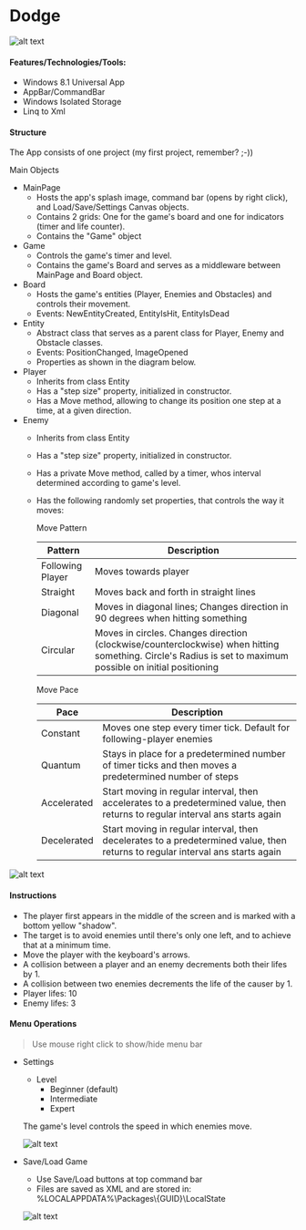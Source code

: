 # Dodge
![alt text](https://github.com/PrisonerM13/Dodge/blob/master/gif/Play.gif "Play")

#### Features/Technologies/Tools:
+ Windows 8.1 Universal App
+ AppBar/CommandBar
+ Windows Isolated Storage
+ Linq to Xml

#### Structure
The App consists of one project (my first project, remember? ;-))

Main Objects
+ MainPage
	+ Hosts the app's splash image, command bar (opens by right click), and Load/Save/Settings Canvas objects.
	+ Contains 2 grids: One for the game's board and one for indicators (timer and life counter).
	+ Contains the "Game" object
+ Game
	+ Controls the game's timer and level.
	+ Contains the game's Board and serves as a middleware between MainPage and Board object.
+ Board
	+ Hosts the game's entities (Player, Enemies and Obstacles) and controls their movement.
	+ Events: NewEntityCreated, EntityIsHit, EntityIsDead
+ Entity
	+ Abstract class that serves as a parent class for Player, Enemy and Obstacle classes.
	+ Events: PositionChanged, ImageOpened
	+ Properties as shown in the diagram below.
+ Player
	+ Inherits from class Entity
	+ Has a "step size" property, initialized in constructor.
	+ Has a Move method, allowing to change its position one step at a time, at a given direction.
+ Enemy
	+ Inherits from class Entity
	+ Has a "step size" property, initialized in constructor.
	+ Has a private Move method, called by a timer, whos interval determined according to game's level.
	+ Has the following randomly set properties, that controls the way it moves:
		
		Move Pattern
		
		| Pattern          | Description                                                                             |
		| ---------------- | --------------------------------------------------------------------------------------- |
		| Following Player | Moves towards player                                                                    |
		| Straight         | Moves back and forth in straight lines                                                  |
		| Diagonal         | Moves in diagonal lines; Changes direction in 90 degrees when hitting something         |
		| Circular         | Moves in circles. Changes direction (clockwise/counterclockwise) when hitting something. Circle's Radius is set to maximum possible on initial positioning |
		
		Move Pace
		
		| Pace        | Description                                                                                                                    |
		| ----------- | ------------------------------------------------------------------------------------------------------------------------------ |
		| Constant    | Moves one step every timer tick. Default for following-player enemies                                                          |
		| Quantum     | Stays in place for a predetermined number of timer ticks and then moves a predetermined number of steps                        |
		| Accelerated | Start moving in regular interval, then accelerates to a predetermined value, then returns to regular interval ans starts again |
		| Decelerated | Start moving in regular interval, then decelerates to a predetermined value, then returns to regular interval ans starts again |
		
![alt text](https://github.com/PrisonerM13/Dodge/blob/master/images/Entities.png "Entities")
		
#### Instructions
+ The player first appears in the middle of the screen and is marked with a bottom yellow "shadow".
+ The target is to avoid enemies until there's only one left, and to achieve that at a minimum time. 
+ Move the player with the keyboard's arrows.
+ A collision between a player and an enemy decrements both their lifes by 1.
+ A collision between two enemies decrements the life of the causer by 1. 
+ Player lifes: 10
+ Enemy lifes: 3

#### Menu Operations
> Use mouse right click to show/hide menu bar
+ Settings
	+ Level
		+ Beginner (default)
		+ Intermediate
		+ Expert
		
	The game's level controls the speed in which enemies move.		
		
	![alt text](https://github.com/PrisonerM13/Dodge/blob/master/gif/Settings.gif "Settings")

+ Save/Load Game
	+ Use Save/Load buttons at top command bar
	+ Files are saved as XML and are stored in:
		%LOCALAPPDATA%\Packages\\{GUID}\LocalState
		
	![alt text](https://github.com/PrisonerM13/Dodge/blob/master/gif/SaveAndLoad.gif "SaveAndLoad")
